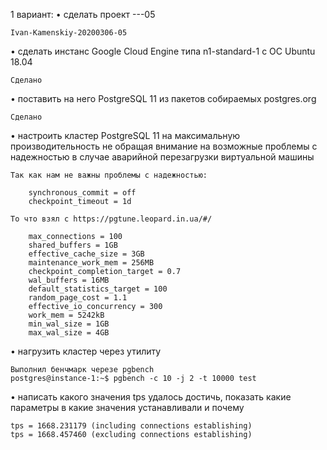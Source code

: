 1 вариант:
• сделать проект <firstname>-<lastname>-<yyyymmdd>-05
    
    Ivan-Kamenskiy-20200306-05

• сделать инстанс Google Cloud Engine типа n1-standard-1 с ОС Ubuntu 18.04
    
    Сделано

• поставить на него PostgreSQL 11 из пакетов собираемых postgres.org

    Сделано

• настроить кластер PostgreSQL 11 на максимальную производительность не
обращая внимание на возможные проблемы с надежностью в случае
аварийной перезагрузки виртуальной машины

    Так как нам не важны проблемы с надежностью:

        synchronous_commit = off
        checkpoint_timeout = 1d

    То что взял с https://pgtune.leopard.in.ua/#/

        max_connections = 100
        shared_buffers = 1GB
        effective_cache_size = 3GB
        maintenance_work_mem = 256MB
        checkpoint_completion_target = 0.7
        wal_buffers = 16MB
        default_statistics_target = 100
        random_page_cost = 1.1
        effective_io_concurrency = 300
        work_mem = 5242kB
        min_wal_size = 1GB
        max_wal_size = 4GB

• нагрузить кластер через утилиту

    Выполнил бенчмарк черезе pgbench 
    postgres@instance-1:~$ pgbench -c 10 -j 2 -t 10000 test


• написать какого значения tps удалось достичь, показать какие параметры в
какие значения устанавливали и почему

    tps = 1668.231179 (including connections establishing)
    tps = 1668.457460 (excluding connections establishing)
